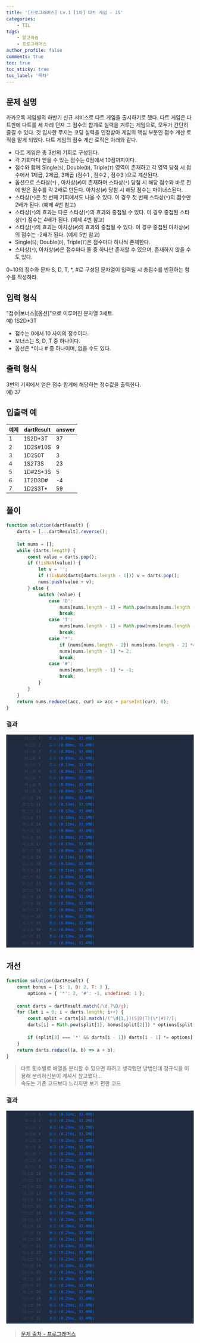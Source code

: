 ```yaml
---
title: '[프로그래머스] Lv.1 [1차] 다트 게임 - JS'
categories:
    - TIL
tags:
    - 알고리즘
    - 프로그래머스
author_profile: false
comments: true
toc: true
toc_sticky: true
toc_label: '목차'
---
```


## 문제 설명

카카오톡 게임별의 하반기 신규 서비스로 다트 게임을 출시하기로 했다. 다트 게임은 다트판에 다트를 세 차례 던져 그 점수의 합계로 실력을 겨루는 게임으로, 모두가 간단히 즐길 수 있다.
갓 입사한 무지는 코딩 실력을 인정받아 게임의 핵심 부분인 점수 계산 로직을 맡게 되었다. 다트 게임의 점수 계산 로직은 아래와 같다.

-   다트 게임은 총 3번의 기회로 구성된다.
-   각 기회마다 얻을 수 있는 점수는 0점에서 10점까지이다.
-   점수와 함께 Single(`S`), Double(`D`), Triple(`T`) 영역이 존재하고 각 영역 당첨 시 점수에서 1제곱, 2제곱, 3제곱 (점수1 , 점수2 , 점수3 )으로 계산된다.
-   옵션으로 스타상(`*`) , 아차상(`#`)이 존재하며 스타상(`*`) 당첨 시 해당 점수와 바로 전에 얻은 점수를 각 2배로 만든다. 아차상(`#`) 당첨 시 해당 점수는 마이너스된다.
-   스타상(`*`)은 첫 번째 기회에서도 나올 수 있다. 이 경우 첫 번째 스타상(`*`)의 점수만 2배가 된다. (예제 4번 참고)
-   스타상(`*`)의 효과는 다른 스타상(`*`)의 효과와 중첩될 수 있다. 이 경우 중첩된 스타상(`*`) 점수는 4배가 된다. (예제 4번 참고)
-   스타상(`*`)의 효과는 아차상(`#`)의 효과와 중첩될 수 있다. 이 경우 중첩된 아차상(`#`)의 점수는 -2배가 된다. (예제 5번 참고)
-   Single(`S`), Double(`D`), Triple(`T`)은 점수마다 하나씩 존재한다.
-   스타상(`*`), 아차상(`#`)은 점수마다 둘 중 하나만 존재할 수 있으며, 존재하지 않을 수도 있다.

0~10의 정수와 문자 S, D, T, \*, #로 구성된 문자열이 입력될 시 총점수를 반환하는 함수를 작성하라.

## 입력 형식

"점수|보너스|[옵션]"으로 이루어진 문자열 3세트.  
예) 1S2D\*3T

-   점수는 0에서 10 사이의 정수이다.
-   보너스는 S, D, T 중 하나이다.
-   옵선은 \*이나 # 중 하나이며, 없을 수도 있다.

## 출력 형식

3번의 기회에서 얻은 점수 합계에 해당하는 정수값을 출력한다.  
예) 37

## 입출력 예

| 예제 | dartResult | answer |
| ---- | ---------- | ------ |
| 1    | 1S2D\*3T   | 37     |
| 2    | 1D2S#10S   | 9      |
| 3    | 1D2S0T     | 3      |
| 4    | 1S*2T*3S   | 23     |
| 5    | 1D#2S\*3S  | 5      |
| 6    | 1T2D3D#    | -4     |
| 7    | 1D2S3T\*   | 59     |

## 풀이

```javascript
function solution(dartResult) {
    darts = [...dartResult].reverse();

    let nums = [];
    while (darts.length) {
        const value = darts.pop();
        if (!isNaN(value)) {
            let v = '';
            if (!isNaN(darts[darts.length - 1])) v = darts.pop();
            nums.push(value + v);
        } else {
            switch (value) {
                case 'D':
                    nums[nums.length - 1] = Math.pow(nums[nums.length - 1], 2);
                    break;
                case 'T':
                    nums[nums.length - 1] = Math.pow(nums[nums.length - 1], 3);
                    break;
                case '*':
                    if (nums[nums.length - 2]) nums[nums.length - 2] *= 2;
                    nums[nums.length - 1] *= 2;
                    break;
                case '#':
                    nums[nums.length - 1] *= -1;
                    break;
            }
        }
    }
    return nums.reduce((acc, cur) => acc + parseInt(cur), 0);
}
```

### 결과

![result1](/assets/images/2023/09/07/algorithm-60-result1.png)

## 개선

```javascript
function solution(dartResult) {
    const bonus = { S: 1, D: 2, T: 3 },
        options = { '*': 2, '#': -1, undefined: 1 };

    const darts = dartResult.match(/\d.?\D/g);
    for (let i = 0; i < darts.length; i++) {
        const split = darts[i].match(/(^\d{1,})(S|D|T)(\*|#)?/);
        darts[i] = Math.pow(split[1], bonus[split[2]]) * options[split[3]];

        if (split[3] === '*' && darts[i - 1]) darts[i - 1] *= options['*'];
    }
    return darts.reduce((a, b) => a + b);
}
```

> 다트 횟수별로 배열을 분리할 수 있으면 하려고 생각했던 방법인데 정규식을 이용해 분리하신분이 계셔서 참고했다...  
> 속도는 기존 코드보다 느리지만 보기 편한 코드

### 결과

![result2](/assets/images/2023/09/07/algorithm-60-result2.png)

> [문제 출처 - 프로그래머스](https://school.programmers.co.kr/learn/courses/30/lessons/17682)
